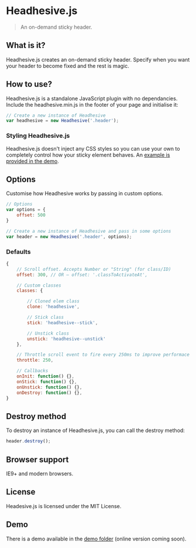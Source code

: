 # Headhesive.js
> An on-demand sticky header.

## What is it?
Headhesive.js creates an on-demand sticky header. Specify when you want your header to become fixed and the rest is magic.

## How to use?
Headhesive.js is a standalone JavaScript plugin with no dependancies. Include the headhesive.min.js in the footer of your page and initialise it:

```javascript
// Create a new instance of Headhesive
var headhesive = new Headhesive('.header');
```

### Styling Headhesive.js
Headhesive.js doesn't inject any CSS styles so you can use your own to completely control how your sticky element behaves. An [example is provided in the demo](demo/css/headhesive.css).

## Options
Customise how Headhesive works by passing in custom options.

```javascript
// Options
var options = {
    offset: 500
}

// Create a new instance of Headhesive and pass in some options
var header = new Headhesive('.header', options);
```

### Defaults

```javascript
{
    // Scroll offset. Accepts Number or "String" (for class/ID)
    offset: 300, // OR — offset: '.classToActivateAt',

    // Custom classes
    classes: {

        // Cloned elem class
        clone: 'headhesive',

        // Stick class
        stick: 'headhesive--stick',

        // Unstick class
        unstick: 'headhesive--unstick'
    },

    // Throttle scroll event to fire every 250ms to improve performace
    throttle: 250,

    // Callbacks
    onInit: function() {},
    onStick: function() {},
    onUnstick: function() {},
    onDestroy: function() {},
}
```

## Destroy method
To destroy an instance of Headhesive.js, you can call the destroy method:

```javascript
header.destroy();
```

## Browser support
IE9+ and modern browsers.

## License
Headesive.js is licensed under the MIT License.

## Demo
There is a demo available in the [demo folder](demo/) (online version coming soon).
